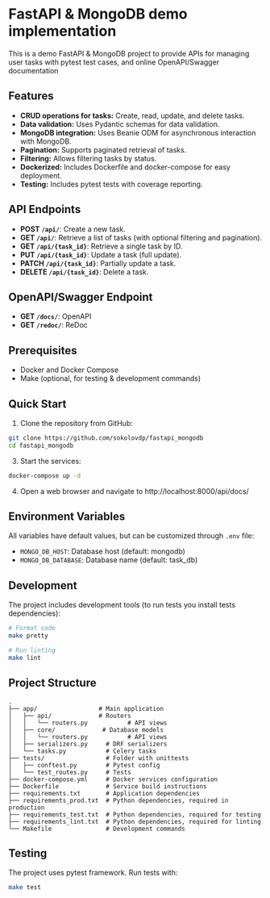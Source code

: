 # FastAPI & MongoDB demo implementation

This is a demo FastAPI & MongoDB  project to provide APIs for managing user tasks with pytest test cases, and online OpenAPI/Swagger documentation

## Features

- **CRUD operations for tasks:** Create, read, update, and delete tasks.
- **Data validation:** Uses Pydantic schemas for data validation.
- **MongoDB integration:** Uses Beanie ODM for asynchronous interaction with MongoDB.
- **Pagination:** Supports paginated retrieval of tasks.
- **Filtering:** Allows filtering tasks by status.
- **Dockerized:** Includes Dockerfile and docker-compose for easy deployment.
- **Testing:** Includes pytest tests with coverage reporting.

## API Endpoints

- **POST `/api/`**: Create a new task.
- **GET `/api/`**: Retrieve a list of tasks (with optional filtering and pagination).
- **GET `/api/{task_id}`**: Retrieve a single task by ID.
- **PUT `/api/{task_id}`**: Update a task (full update).
- **PATCH `/api/{task_id}`**: Partially update a task.
- **DELETE `/api/{task_id}`**: Delete a task.

## OpenAPI/Swagger Endpoint

- **GET `/docs/`**: OpenAPI
- **GET `/redoc/`**: ReDoc

## Prerequisites

- Docker and Docker Compose
- Make (optional, for testing & development commands)

## Quick Start

1. Clone the repository from GitHub:
```bash
git clone https://github.com/sokolovdp/fastapi_mongodb
cd fastapi_mongodb
```
3. Start the services:
```bash
docker-compose up -d
```
4. Open a web browser and navigate to http://localhost:8000/api/docs/


## Environment Variables

All variables have default values, but can be customized through `.env` file:

- `MONGO_DB_HOST`: Database host (default: mongodb)
- `MONGO_DB_DATABASE`: Database name (default: task_db)


## Development

The project includes development tools (to run tests you install tests dependencies):

```bash
# Format code
make pretty

# Run linting
make lint
```

## Project Structure

```
.
├── app/                 # Main application
│   ├── api/             # Routers
│   │   └── routers.py           # API views
│   ├── core/             # Database models
│   │   └── routers.py           # API views
│   ├── serializers.py     # DRF serializers
│   └── tasks.py           # Celery tasks
├── tests/                 # Folder with unittests
│   ├── conftest.py        # Pytest config
│   └── test_routes.py     # Tests
├── docker-compose.yml     # Docker services configuration
├── Dockerfile             # Service build instructions
├── requirements.txt       # Application dependencies
├── requirements_prod.txt  # Python dependencies, required in production
├── requirements_test.txt  # Python dependencies, required for testing
├── requirements_lint.txt  # Python dependencies, required for linting
└── Makefile               # Development commands
```

## Testing

The project uses pytest framework. Run tests with:

```bash
make test
```
